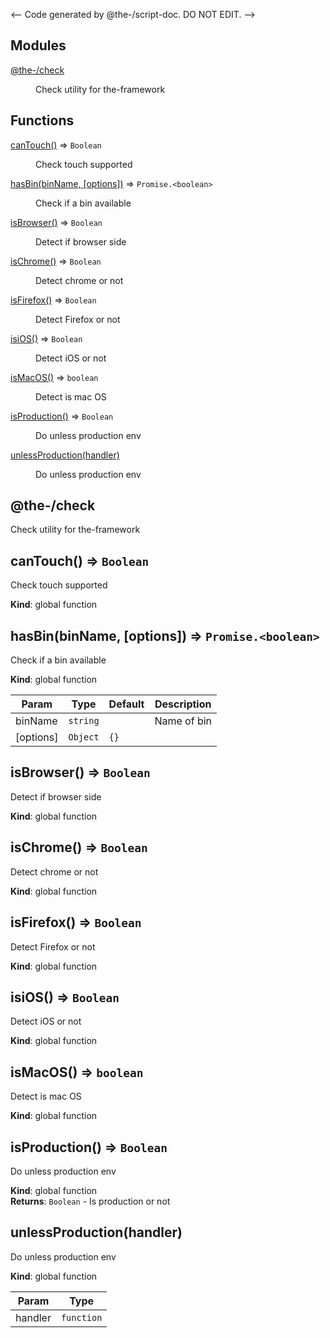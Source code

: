 <-- Code generated by @the-/script-doc. DO NOT EDIT. -->

## Modules

<dl>
<dt><a href="#module_@the-/check">@the-/check</a></dt>
<dd><p>Check utility for the-framework</p>
</dd>
</dl>

## Functions

<dl>
<dt><a href="#canTouch">canTouch()</a> ⇒ <code>Boolean</code></dt>
<dd><p>Check touch supported</p>
</dd>
<dt><a href="#hasBin">hasBin(binName, [options])</a> ⇒ <code>Promise.&lt;boolean&gt;</code></dt>
<dd><p>Check if a bin available</p>
</dd>
<dt><a href="#isBrowser">isBrowser()</a> ⇒ <code>Boolean</code></dt>
<dd><p>Detect if browser side</p>
</dd>
<dt><a href="#isChrome">isChrome()</a> ⇒ <code>Boolean</code></dt>
<dd><p>Detect chrome or not</p>
</dd>
<dt><a href="#isFirefox">isFirefox()</a> ⇒ <code>Boolean</code></dt>
<dd><p>Detect Firefox or not</p>
</dd>
<dt><a href="#isiOS">isiOS()</a> ⇒ <code>Boolean</code></dt>
<dd><p>Detect iOS or not</p>
</dd>
<dt><a href="#isMacOS">isMacOS()</a> ⇒ <code>boolean</code></dt>
<dd><p>Detect is mac OS</p>
</dd>
<dt><a href="#isProduction">isProduction()</a> ⇒ <code>Boolean</code></dt>
<dd><p>Do unless production env</p>
</dd>
<dt><a href="#unlessProduction">unlessProduction(handler)</a></dt>
<dd><p>Do unless production env</p>
</dd>
</dl>

<a name="module_@the-/check"></a>

## @the-/check
Check utility for the-framework

<a name="canTouch"></a>

## canTouch() ⇒ <code>Boolean</code>
Check touch supported

**Kind**: global function  
<a name="hasBin"></a>

## hasBin(binName, [options]) ⇒ <code>Promise.&lt;boolean&gt;</code>
Check if a bin available

**Kind**: global function  

| Param | Type | Default | Description |
| --- | --- | --- | --- |
| binName | <code>string</code> |  | Name of bin |
| [options] | <code>Object</code> | <code>{}</code> |  |

<a name="isBrowser"></a>

## isBrowser() ⇒ <code>Boolean</code>
Detect if browser side

**Kind**: global function  
<a name="isChrome"></a>

## isChrome() ⇒ <code>Boolean</code>
Detect chrome or not

**Kind**: global function  
<a name="isFirefox"></a>

## isFirefox() ⇒ <code>Boolean</code>
Detect Firefox or not

**Kind**: global function  
<a name="isiOS"></a>

## isiOS() ⇒ <code>Boolean</code>
Detect iOS or not

**Kind**: global function  
<a name="isMacOS"></a>

## isMacOS() ⇒ <code>boolean</code>
Detect is mac OS

**Kind**: global function  
<a name="isProduction"></a>

## isProduction() ⇒ <code>Boolean</code>
Do unless production env

**Kind**: global function  
**Returns**: <code>Boolean</code> - Is production or not  
<a name="unlessProduction"></a>

## unlessProduction(handler)
Do unless production env

**Kind**: global function  

| Param | Type |
| --- | --- |
| handler | <code>function</code> | 

